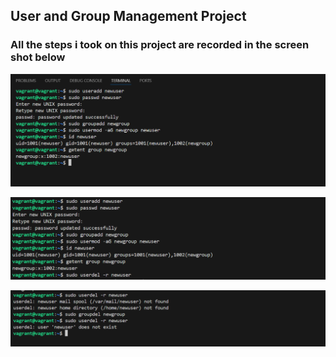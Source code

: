 ## User and Group Management Project

### All the steps i took on this project are recorded in the screen shot below

![images](./images/L_A9.PNG)


![images](./images/L_A10.PNG)



![images](./images/L_A11.PNG)
